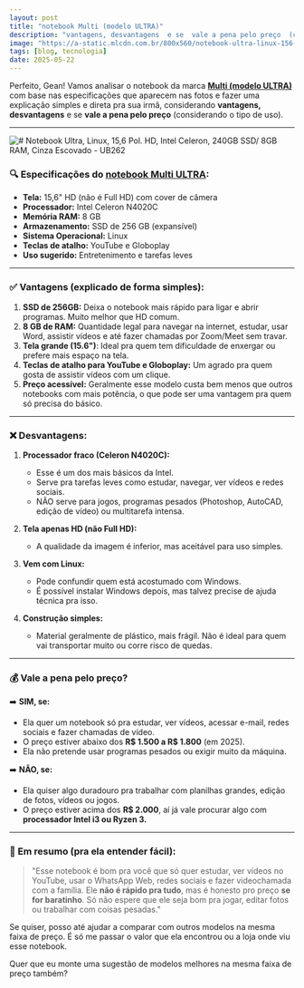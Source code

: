 ```yaml
---
layout: post
title: "notebook Multi (modelo ULTRA)"
description: "vantagens, desvantagens  e se  vale a pena pelo preço  (considerando o tipo de uso)."
image: "https://a-static.mlcdn.com.br/800x560/notebook-ultra-linux-156-pol-hd-intel-celeron-240gb-ssd-8gb-ram-cinza-escovado-ub262/obaboxtecnologia/15005328/87e384df2978ec3f36869149a218a0d5.jpeg"
tags: [blog, tecnologia]
date: 2025-05-22
---
```

Perfeito, Gean! Vamos analisar o notebook da marca [**Multi (modelo ULTRA)**](https://www.multilaser.com.br/notebook-ultra-linux-15-6-pol-hd-intel-celeron-240gb-ssd-8gb-ram-cinza-escovado-ub262/p?srsltid=AfmBOoqMCplqcAFJyd5teKr89SMU6owL5MzadO1d5GkISTgO_zeHkaW1) com base nas especificações que aparecem nas fotos e fazer uma explicação simples e direta pra sua irmã, considerando **vantagens, desvantagens** e se **vale a pena pelo preço** (considerando o tipo de uso).

---
![# Notebook Ultra, Linux, 15,6 Pol. HD, Intel Celeron, 240GB SSD/ 8GB RAM, Cinza Escovado - UB262](https://a-static.mlcdn.com.br/800x560/notebook-ultra-linux-156-pol-hd-intel-celeron-240gb-ssd-8gb-ram-cinza-escovado-ub262/obaboxtecnologia/15005328/87e384df2978ec3f36869149a218a0d5.jpeg)
### 🔍 **Especificações do [notebook Multi ULTRA](https://www.multilaser.com.br/notebook-ultra-linux-15-6-pol-hd-intel-celeron-240gb-ssd-8gb-ram-cinza-escovado-ub262/p?srsltid=AfmBOoqMCplqcAFJyd5teKr89SMU6owL5MzadO1d5GkISTgO_zeHkaW1):**

* **Tela:** 15,6" HD (não é Full HD) com cover de câmera
* **Processador:** Intel Celeron N4020C
* **Memória RAM:** 8 GB
* **Armazenamento:** SSD de 256 GB (expansível)
* **Sistema Operacional:** Linux
* **Teclas de atalho:** YouTube e Globoplay
* **Uso sugerido:** Entretenimento e tarefas leves

---

### ✅ **Vantagens (explicado de forma simples):**

1. **SSD de 256GB:** Deixa o notebook mais rápido para ligar e abrir programas. Muito melhor que HD comum.
2. **8 GB de RAM:** Quantidade legal para navegar na internet, estudar, usar Word, assistir vídeos e até fazer chamadas por Zoom/Meet sem travar.
3. **Tela grande (15.6")**: Ideal pra quem tem dificuldade de enxergar ou prefere mais espaço na tela.
4. **Teclas de atalho para YouTube e Globoplay:** Um agrado pra quem gosta de assistir vídeos com um clique.
5. **Preço acessível:** Geralmente esse modelo custa bem menos que outros notebooks com mais potência, o que pode ser uma vantagem pra quem só precisa do básico.

---

### ❌ **Desvantagens:**

1. **Processador fraco (Celeron N4020C):**

   * Esse é um dos mais básicos da Intel.
   * Serve pra tarefas leves como estudar, navegar, ver vídeos e redes sociais.
   * NÃO serve para jogos, programas pesados (Photoshop, AutoCAD, edição de vídeo) ou multitarefa intensa.

2. **Tela apenas HD (não Full HD):**

   * A qualidade da imagem é inferior, mas aceitável para uso simples.

3. **Vem com Linux:**

   * Pode confundir quem está acostumado com Windows.
   * É possível instalar Windows depois, mas talvez precise de ajuda técnica pra isso.

4. **Construção simples:**

   * Material geralmente de plástico, mais frágil. Não é ideal para quem vai transportar muito ou corre risco de quedas.

---

### 💰 **Vale a pena pelo preço?**

➡️ **SIM, se:**

* Ela quer um notebook só pra estudar, ver vídeos, acessar e-mail, redes sociais e fazer chamadas de vídeo.
* O preço estiver abaixo dos **R\$ 1.500 a R\$ 1.800** (em 2025).
* Ela não pretende usar programas pesados ou exigir muito da máquina.

➡️ **NÃO, se:**

* Ela quiser algo duradouro pra trabalhar com planilhas grandes, edição de fotos, vídeos ou jogos.
* O preço estiver acima dos **R\$ 2.000**, aí já vale procurar algo com **processador Intel i3 ou Ryzen 3.**

---

### 📌 Em resumo (pra ela entender fácil):

> "Esse notebook é bom pra você que só quer estudar, ver vídeos no YouTube, usar o WhatsApp Web, redes sociais e fazer videochamada com a família. Ele **não é rápido pra tudo**, mas é honesto pro preço **se for baratinho**. Só não espere que ele seja bom pra jogar, editar fotos ou trabalhar com coisas pesadas."

Se quiser, posso até ajudar a comparar com outros modelos na mesma faixa de preço. É só me passar o valor que ela encontrou ou a loja onde viu esse notebook.

Quer que eu monte uma sugestão de modelos melhores na mesma faixa de preço também?

